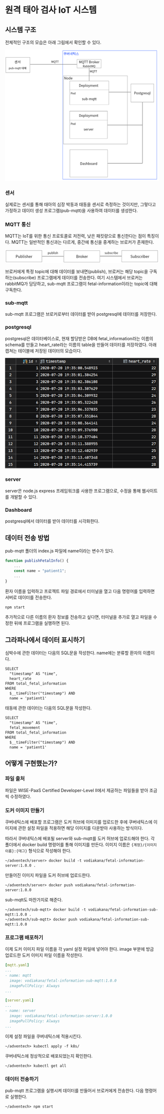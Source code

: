 # 원격 태아 검사 IoT 시스템

## 시스템 구조

전체적인 구조의 모습은 아래 그림에서 확인할 수 있다.

![](.README_images/architecture.png)

### 센서

실제로는 센서를 통해 태아의 심장 박동과 태동을 센서로 측정하는 것이지만,
그렇다고 가정하고 데이터 생성 프로그램(pub-mqtt)을 사용하여 데이터를 생성한다.

### MQTT 통신

MQTT는 IoT를 위한 통신 프로토콜로 저전력, 낮은 패킷량으로 통신한다는 점이 특징이다.
MQTT는 일반적인 통신과는 다르게, 중간에 통신을 중계하는 브로커가 존재한다.

![](.README_images/mqtt.png)

브로커에게 특정 topic에 대해 데이터를 보내면(publish),
브로커는 해당 topic을 구독하는(subscribe) 프로그램에게 데이터를 전송한다.
여기 시스템에서 브로커는 rabbitMQ가 담당하고, 
sub-mqtt 프로그램이 fetal-information이라는 topic에 대해 구독한다.

### sub-mqtt

sub-mqtt 프로그램은 브로커로부터 데이터를 받아 postgresql에 데이터를 저장한다.

### postgresql

postgresql은 데이터베이스로, 현재 할당받은 DB에 fetal_information라는 이름의 schema를 만들고
heart_rate라는 이름의 table을 만들어 데이터를 저장하였다. 
아래 캡쳐는 테이블에 저장된 데이터의 모습이다.

![](.README_images/table.png)

### server

server은 node.js express 프레임워크를 사용한 프로그램으로,
수정을 통해 웹사이트를 개발할 수 있다.

### Dashboard

postgresql에서 데이터를 받아 데이터를 시각화한다.

## 데이터 전송 방법

pub-mqtt 폴더의 index.js 파일에 name이라는 변수가 있다.

```javascript
function publishFetalInfo() {
    ...
    const name = "patient1";
    ...
}
```

환자 이름을 입력하고 프로젝트 파일 경로에서 터미널을 열고 다음 명령어를 입력하면 서버로 데이터를 전송한다.

```shell script
npm start
```

추가적으로 다른 이름의 환자 정보를 전송하고 싶다면, 터미널을 추가로 열고 파일을 수정한 뒤에 프로그램을 실행하면 된다.

## 그라파나에서 데이터 표시하기

심박수에 관한 데이터는 다음의 SQL문을 작성한다.
name에는 분류할 환자의 이름이다.

```postgresql
SELECT
  "timestamp" AS "time",
  heart_rate
FROM total_fetal_information
WHERE
  $__timeFilter("timestamp") AND
  name = 'patient1'
```

태동에 관한 데이터는 다음의 SQL문을 작성한다.

```postgresql
SELECT
  "timestamp" AS "time",
  fetal_movement
FROM total_fetal_information
WHERE
  $__timeFilter("timestamp") AND
  name = 'patient1'
```

## 어떻게 구현했는가?

### 파일 출처

파일은 WISE-PaaS Certified Developer-Level II에서 제공하는 파일들을 받아 조금씩 수정하였다.

### 도커 이미지 만들기

쿠버네틱스에 배포할 프로그램은 도커 허브에 이미지를 업로드한 후에
쿠버네틱스에 이미지에 관한 설정 파일을 적용하면 해당 이미지를 다운받아 사용하는 방식이다.

따라서 쿠버네틱스에 배포될 server와 sub-mqtt를 도커 허브에 업로드해야 한다.
각 폴더에서 docker build 명령어를 통해 이미지를 만든다. 이미지 이름은 `{계정}/{이미지이름}:{태그}` 형식으로 작성해야 한다.

```shell script
~/adventech/server> docker build -t vodiakana/fetal-information-server:1.0.0 .
```

만들어진 이미지 파일을 도커 허브에 업로드한다.

```shell script
~/adventech/server> docker push vodiakana/fetal-information-server:1.0.0
```

sub-mqtt도 마찬가지로 해준다.

```shell script
~/adventech/sub-mqtt> docker build -t vodiakana/fetal-information-sub-mqtt:1.0.0 .
~/adventech/sub-mqtt> docker push vodiakana/fetal-information-sub-mqtt:1.0.0
```

### 프로그램 배포하기

이제 도커 이미지 파일 이름을 각 yaml 설정 파일에 넣어야 한다.
image 부분에 방금 업로드한 도커 이미지 파일 이름을 작성한다.

```yaml
[mqtt.yaml]
...
- name: mqtt
  image: vodiakana/fetal-information-sub-mqtt:1.0.0
  imagePullPolicy: Always
...
```

```yaml
[server.yaml]
...
- name: server
  image: vodiakana/fetal-information-server:1.0.0
  imagePullPolicy: Always
...
```

이제 설정 파일을 쿠버네틱스에 적용시킨다.

```shell script
~/adventech> kubectl apply -f k8s/
```

쿠버네틱스에 정상적으로 배포되었는지 확인한다.

```shell script
~/adventech> kubectl get all
```

### 데이터 전송하기

pub-mqtt 프로그램을 실행시켜 데이터를 만들어서 브로커에게 전송한다.
다음 명령어로 실행한다.

```shell script
~/adventech> npm start
```